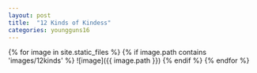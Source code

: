 ```yaml
---
layout: post
title:  "12 Kinds of Kindess"
categories: youngguns16
---
```

{% for image in site.static_files %}
{% if image.path contains 'images/12kinds' %}
![image]({{ image.path }})
{% endif %}
{% endfor %}
